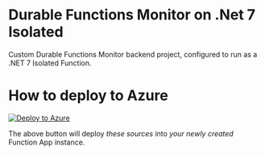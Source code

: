 # Durable Functions Monitor on .Net 7 Isolated

Custom Durable Functions Monitor backend project, configured to run as a .NET 7 Isolated Function.

# How to deploy to Azure

[![Deploy to Azure](https://aka.ms/deploytoazurebutton)](https://portal.azure.com/#create/Microsoft.Template/uri/https%3A%2F%2Fraw.githubusercontent.com%2Fmicrosoft%2FDurableFunctionsMonitor%2Fmain%2Fcustom-backends%2Fdotnet7isolated%2Farm-template.json)

The above button will deploy *these sources* into *your newly created* Function App instance.
